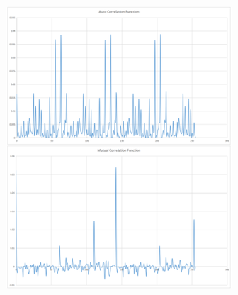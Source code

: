![Auto Correlation Function](pictures/auto_cor_fun.png)
![Mutual Correlation Function](pictures/Mutual_cor_fun.png)